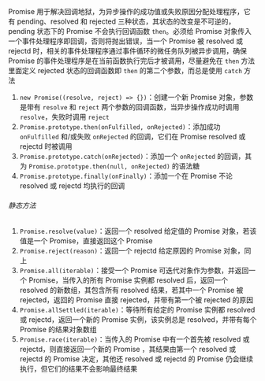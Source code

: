Promise 用于解决回调地狱，为异步操作的成功值或失败原因分配处理程序，它有 pending、resolved 和 rejected 三种状态，其状态的改变是不可逆的，pending 状态下的 Promise 不会执行回调函数 `then`。必须给 Promise 对象传入一个事件处理程序即回调，否则将抛出错误，当一个 Promise 被 resolved 或 rejectd 时，相关的事件处理程序通过事件循环的微任务队列被异步调用，确保 Promise 的事件处理程序是在当前函数执行完后才被调用，尽量避免在 `then` 方法里面定义 rejected 状态的回调函数即 `then` 的第二个参数，而总是使用 `catch` 方法

1. `new Promise((resolve, reject) => {})`：创建一个新 Promise 对象，参数是带有 `resolve` 和 `reject` 两个参数的回调函数，当异步操作成功时调用 `resolve`，失败时调用 `reject`
2. `Promise.prototype.then(onFulfilled, onRejected)`：添加成功 `onFulfilled` 和/或失败 `onRejected` 的回调，它们在 Promise resolved 或 rejectd 时被调用
3. `Promise.prototype.catch(onRejected)`：添加一个 `onRejected` 的回调，其为 `Promise.prototype.then(null, onRejected)` 的语法糖
4. `Promise.prototype.finally(onFinally)`：添加一个在 Promise 不论 resolved 或 rejectd 均执行的回调

###### 静态方法

1. `Promise.resolve(value)`：返回一个 resolved 给定值的 Promise 对象，若该值是一个 Promise，直接返回这个 Promise
2. `Promise.reject(reason)`：返回一个 rejectd 给定原因的 Promise 对象，同上
3. `Promise.all(iterable)`：接受一个 Promise 可迭代对象作为参数，并返回一个 Promise，当传入的所有 Promise 实例都 resolved 后，返回一个 resolved 的新数组，其包含所有 resolved 结果，若其中一个 Promise 被 rejected，返回的 Promise 直接 rejected，并带有第一个被 rejected 的原因
4. `Promise.allSettled(iterable)`：等待所有给定的 Promise 实例都 resolved 或 rejectd，返回一个新的 Promise 实例，该实例总是 resolved，并带有每个 Promise 的结果对象数组
5. `Promise.race(iterable)`：当传入的 Promise 中有一个首先被 resolved 或 rejectd，则直接返回一个新的 Promise ，其结果由第一个 resolved 或 rejectd 的 Promise 决定，其他还 resolved 或 rejectd 的 Promise 仍会继续执行，但它们的结果不会影响最终结果
